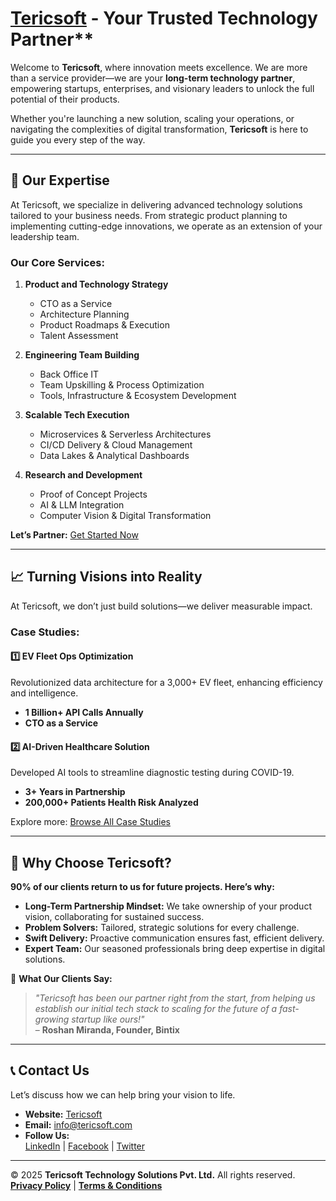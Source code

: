 #  **[Tericsoft](https://www.tericsoft.com/)** - Your Trusted Technology Partner**

Welcome to **Tericsoft**, where innovation meets excellence. We are more than a service provider—we are your **long-term technology partner**, empowering startups, enterprises, and visionary leaders to unlock the full potential of their products.  

Whether you're launching a new solution, scaling your operations, or navigating the complexities of digital transformation, **Tericsoft** is here to guide you every step of the way.

---

## 🚀 **Our Expertise**
At Tericsoft, we specialize in delivering advanced technology solutions tailored to your business needs. From strategic product planning to implementing cutting-edge innovations, we operate as an extension of your leadership team.  

### **Our Core Services:**
1. **Product and Technology Strategy**  
   - CTO as a Service  
   - Architecture Planning  
   - Product Roadmaps & Execution  
   - Talent Assessment  

2. **Engineering Team Building**  
   - Back Office IT  
   - Team Upskilling & Process Optimization  
   - Tools, Infrastructure & Ecosystem Development  

3. **Scalable Tech Execution**  
   - Microservices & Serverless Architectures  
   - CI/CD Delivery & Cloud Management  
   - Data Lakes & Analytical Dashboards  

4. **Research and Development**  
   - Proof of Concept Projects  
   - AI & LLM Integration  
   - Computer Vision & Digital Transformation  

**Let’s Partner:** [Get Started Now](#contact-us)

---

## 📈 **Turning Visions into Reality**
At Tericsoft, we don’t just build solutions—we deliver measurable impact.  

### **Case Studies:**
#### 1️⃣ **EV Fleet Ops Optimization**  
Revolutionized data architecture for a 3,000+ EV fleet, enhancing efficiency and intelligence.  
- **1 Billion+ API Calls Annually**  
- **CTO as a Service**  

#### 2️⃣ **AI-Driven Healthcare Solution**  
Developed AI tools to streamline diagnostic testing during COVID-19.  
- **3+ Years in Partnership**  
- **200,000+ Patients Health Risk Analyzed**  

Explore more: [Browse All Case Studies](#case-studies)  

---

## 💼 **Why Choose Tericsoft?**
**90% of our clients return to us for future projects. Here’s why:**
- **Long-Term Partnership Mindset:** We take ownership of your product vision, collaborating for sustained success.  
- **Problem Solvers:** Tailored, strategic solutions for every challenge.  
- **Swift Delivery:** Proactive communication ensures fast, efficient delivery.  
- **Expert Team:** Our seasoned professionals bring deep expertise in digital solutions.  

💬 **What Our Clients Say:**  
> *"Tericsoft has been our partner right from the start, from helping us establish our initial tech stack to scaling for the future of a fast-growing startup like ours!"*  
> – **Roshan Miranda, Founder, Bintix**

---


## 📞 **Contact Us**
Let’s discuss how we can help bring your vision to life.  
- **Website:** [Tericsoft](https://www.tericsoft.com)  
- **Email:** info@tericsoft.com  
- **Follow Us:**  
  [LinkedIn](https://www.linkedin.com/company/tericsoft) | [Facebook](https://facebook.com/tericsoft) | [Twitter](https://twitter.com/tericsoft)  

---

© 2025 **Tericsoft Technology Solutions Pvt. Ltd.** All rights reserved.  
**[Privacy Policy](#)** | **[Terms & Conditions](#)**  
